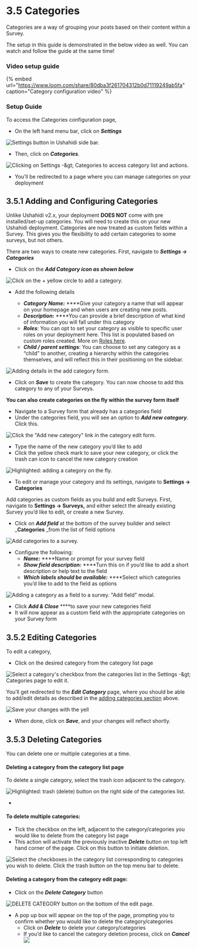 # 3.5 Categories

Categories are a way of grouping your posts based on their content within a Survey.

The setup in this guide is demonstrated in the below video as well. You can watch and follow the guide at the same time!

### Video setup guide

{% embed url="https://www.loom.com/share/80dba3f261704312b0d71119249ab5fa" caption="Category configuration video" %}

### Setup Guide

To access the Categories configuration page,

* On the left hand menu bar, click on _**Settings**_

![Settings button in Ushahidi side bar.](../.gitbook/assets/click_on_settings.png)

* Then, click on _**Categories**_.

![Clicking on Settings -&amp;gt; Categories to access category list and actions.](../.gitbook/assets/updated_categories.png)

* You’ll be redirected to a page where you can manage categories on your deployment

## 3.5.1 Adding and Configuring Categories <a id="3-5-1-adding-and-configuring-categories"></a>

Unlike Ushahidi v2.x, your deployment **DOES NOT** come with pre installed/set-up categories. You will need to create this on your new Ushahidi deployment. Categories are now treated as custom fields within a Survey. This gives you the flexibility to add certain categories to some surveys, but not others.

There are two ways to create new categories. First, navigate to _**Settings → Categories**_

* Click on the _**Add Category icon as shown below**_

![Click on the + yellow circle to add a category.](../.gitbook/assets/add_category.png)

* Add the following details

  * _**Category Name:**_ ****Give your category a name that will appear on your homepage and when users are creating new posts.
  * _**Description:**_ ****You can provide a brief description of what kind of information you will fall under this category
  * _**Roles**_: You can opt to set your category as visible to specific user roles on your deployment here. This list is populated based on custom roles created. More on [Roles here](../4.-managing-people-on-your-deployment/4.1-roles.md). 
  * _**Child / parent settings**_: You can choose to set any category as a “child” to another, creating a hierarchy within the categories themselves, and will reflect this in their positioning on the sidebar.

![Adding details in the add category form.](../.gitbook/assets/add_category_1.png)

* Click on _**Save**_ to create the category. You can now choose to add this category to any of your Surveys.

**You can also create categories on the fly within the survey form itself**

* Navigate to a Survey form that already has a categories field
* Under the categories field, you will see an option to _**Add new category**_. Click this.

![Click the &quot;Add new category&quot; link in the category edit form.](../.gitbook/assets/category_on_the_fly.png)

* Type the name of the new category you’d like to add
* Click the yellow check mark to save your new category, or click the trash can icon to cancel the new category creation

![Highlighted: adding a category on the fly.](../.gitbook/assets/category_on_the_fly_1.png)

* To edit or manage your category and its settings, navigate to **Settings → Categories**

Add categories as custom fields as you build and edit Surveys. First, navigate to **Settings → Surveys,** and either select the already existing Survey you’d like to edit, or create a new Survey.

* Click on _**Add field**_ at the bottom of the survey builder and select \_**Categories** \_from the list of field options 

![Add categories to a survey.](../.gitbook/assets/pop_up_2_cat.png)

* Configure the following:
  * _**Name:**_ ****Name or prompt for your survey field
  * _**Show field description:**_ ****Turn this on if you’d like to add a short description or help text to the field
  * _**Which labels should be available:**_ ****Select which categories you’d like to add to the field as options

![Adding a category as a field to a survey. &quot;Add field&quot; modal.](../.gitbook/assets/screen_shot_2017-05-31_at_121456.png)

* Click _**Add & Close**_ ****to save your new categories field
* It will now appear as a custom field with the appropriate categories on your Survey form

## 3.5.2 Editing Categories <a id="3-5-2-editing-categories"></a>

To edit a category,

* Click on the desired category from the category list page

![Select a category&apos;s checkbox from the categories list in the Settings -&amp;gt; Categories page to edit it.](../.gitbook/assets/edit_category_select.png)

You’ll get redirected to the _**Edit Category**_ page, where you should be able to add/edit details as described in the [adding categories section](3.5-categories.md#3-5-1-adding-and-configuring-categories) above.

![Save your changes with the yell ](../.gitbook/assets/edit_categoru.png)

* When done, click on _**Save**_, and your changes will reflect shortly.

## 3.5.3 Deleting Categories <a id="3-5-3-deleting-categories"></a>

You can delete one or multiple categories at a time.

#### Deleting a category from the category list page

To delete a single category, select the trash icon adjacent to the category.

![Highlighted: trash \(delete\) button on the right side of the categories list. ](../.gitbook/assets/delete_individual_category.png)

* 
#### **To delete multiple categories:**

* Tick the checkbox on the left, adjacent to the category/categories you would like to delete from the category list page
* This action will activate the previously inactive _**Delete**_ button on top left hand corner of the page. Click on this button to initiate deletion.

![Select the checkboxes in the category list corresponding to categories you wish to delete. Click the trash button on the top menu bar to delete.](../.gitbook/assets/delete_multiple_categories.png)

#### Deleting a category from the category edit page:

* Click on the _**Delete Category**_ button

![DELETE CATEGORY button on the bottom of the edit page.](../.gitbook/assets/delete_category_edit.png)

* A pop up box will appear on the top of the page, prompting you to confirm whether you would like to delete the category/categories
  * Click on _**Delete**_ to delete your category/categories
  * If you’d like to cancel the category deletion process, click on _**Cancel**_![](../.gitbook/assets/confirm_delete_category.png)

